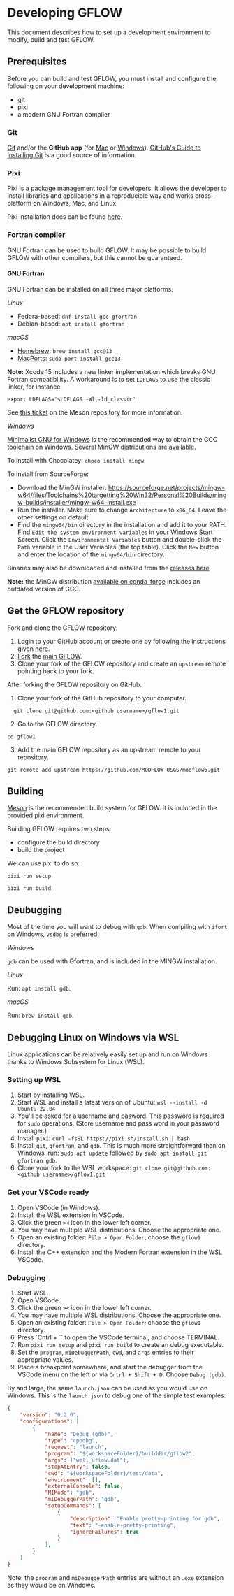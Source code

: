 # Developing GFLOW

This document describes how to set up a development environment to modify, build and test GFLOW.

## Prerequisites

Before you can build and test GFLOW, you must install and configure the following on your development machine:

- git
- pixi
- a modern GNU Fortran compiler

### Git

[Git](https://git-scm.com) and/or the **GitHub app** (for [Mac](https://mac.github.com) or [Windows](https://windows.github.com)).
[GitHub's Guide to Installing Git](https://help.github.com/articles/set-up-git) is a good source of information.

### Pixi

Pixi is a package management tool for developers. It allows the developer to
install libraries and applications in a reproducible way and works
cross-platform on Windows, Mac, and Linux.

Pixi installation docs can be found [here](https://pixi.sh).

### Fortran compiler

GNU Fortran can be used to build GFLOW. It may be possible to build GFLOW with other compilers, but this cannot be guaranteed.

#### GNU Fortran

GNU Fortran can be installed on all three major platforms.

*Linux*

- Fedora-based: `dnf install gcc-gfortran`
- Debian-based: `apt install gfortran`

*macOS*

- [Homebrew](https://brew.sh/): `brew install gcc@13`
- [MacPorts](https://www.macports.org/): `sudo port install gcc13`

**Note:** Xcode 15 includes a new linker implementation which breaks GNU Fortran compatibility. A workaround is to set `LDFLAGS` to use the classic linker, for instance:

```shell
export LDFLAGS="$LDFLAGS -Wl,-ld_classic"
```

See [this ticket](https://github.com/mesonbuild/meson/issues/12282) on the Meson repository for more information.

*Windows*

[Minimalist GNU for Windows](https://www.mingw-w64.org/) is the recommended way to obtain the GCC toolchain on Windows. Several MinGW distributions are available.

To install with Chocolatey: `choco install mingw`

To install from SourceForge:

- Download the MinGW installer:
  https://sourceforge.net/projects/mingw-w64/files/Toolchains%20targetting%20Win32/Personal%20Builds/mingw-builds/installer/mingw-w64-install.exe
- Run the installer. Make sure to change `Architecture` to `x86_64`. Leave the
  other settings on default.
- Find the `mingw64/bin` directory in the installation and add it
  to your PATH. Find `Edit the system environment variables` in your Windows
  Start Screen. Click the `Environmental Variables` button and double-click the
  `Path` variable in the User Variables (the top table). Click the `New` button
  and enter the location of the `mingw64/bin` directory.

Binaries may also be downloaded and installed from the [releases here](https://github.com/brechtsanders/winlibs_mingw/releases).

**Note:** the MinGW distribution [available on conda-forge](https://anaconda.org/conda-forge/m2w64-toolchain_win-64) includes an outdated version of GCC.


## Get the GFLOW repository

Fork and clone the GFLOW repository:

1. Login to your GitHub account or create one by following the instructions given [here](https://github.com/signup/free).
2. [Fork](http://help.github.com/forking) the [main GFLOW](https://github.com/USEPA/gflow1).
3. Clone your fork of the GFLOW repository and create an `upstream` remote pointing back to your fork.

After forking the GFLOW repository on GitHub.

1. Clone your fork of the GitHub repository to your computer.

```shell
  git clone git@github.com:<github username>/gflow1.git
```

2. Go to the GFLOW directory.

```shell
cd gflow1
```

3. Add the main GFLOW repository as an upstream remote to your repository.

```shell
git remote add upstream https://github.com/MODFLOW-USGS/modflow6.git
```

## Building

[Meson](https://mesonbuild.com/index.html) is the recommended build system for
GFLOW. It is included in the provided pixi environment.

Building GFLOW requires two steps:

- configure the build directory
- build the project

We can use pixi to do so:

```shell
pixi run setup
```

```shell
pixi run build
```

## Deubugging

Most of the time you will want to debug with `gdb`. When compiling with `ifort`
on Windows, `vsdbg` is preferred.

*Windows*

`gdb` can be used with Gfortran, and is included in the MINGW installation.

*Linux*

Run: `apt install gdb`.

*macOS*

Run: `brew install gdb`.

## Debugging Linux on Windows via WSL

Linux applications can be relatively easily set up and run on Windows thanks to
Windows Subsystem for Linux (WSL).

### Setting up WSL

1. Start by [installing WSL](https://learn.microsoft.com/en-us/windows/wsl/install).
2. Start WSL and install a latest version of Ubuntu: `wsl --install -d Ubuntu-22.04`
3. You'll be asked for a username and pasword. This password is required for
   `sudo` operations. (Store username and pass word in your password manager.)
4. Install `pixi`: `curl -fsSL https://pixi.sh/install.sh | bash`
5. Install `git`, `gfortran`, and `gdb`. This is much more straightforward than
   on Windows, run: `sudo apt update` followed by `sudo apt install git gfortran gdb`.
6. Clone your fork to the WSL workspace:
  `git clone git@github.com:<github username>/gflow1.git`

### Get your VSCode ready

1. Open VSCode (in Windows).
2. Install the WSL extension in VSCode.
3. Click the green `><` icon in the lower left corner.
4. You may have multiple WSL distributions. Choose the appropriate one.
5. Open an existing folder: `File > Open Folder`; choose the `gflow1` directory.
6. Install the C++ extension and the Modern Fortran extension in the WSL VSCode.

### Debugging

1. Start WSL.
2. Open VSCode.
3. Click the green `><` icon in the lower left corner.
4. You may have multiple WSL distributions. Choose the appropriate one.
5. Open an existing folder: `File > Open Folder`; choose the `gflow1` directory.
6. Press `Cntrl + `` to open the VSCode terminal, and choose TERMINAL.
7. Run `pixi run setup` and `pixi run build` to create an debug executable.
8. Set the `program`, `miDebuggerPath`, `cwd`, and `args` entries to their appropriate values.
9. Place a breakpoint somewhere, and start the debugger from the VSCode menu on
   the left or via `Cntrl + Shift + D`. Choose `Debug (gdb)`.

By and large, the same `launch.json` can be used as you would use on Windows.
This is the `launch.json` to debug one of the simple test examples:

```json
{
    "version": "0.2.0",
    "configurations": [
        {
            "name": "Debug (gdb)",
            "type": "cppdbg",
            "request": "launch",
            "program": "${workspaceFolder}/builddir/gflow2",
            "args": ["well_uflow.dat"],
            "stopAtEntry": false,
            "cwd": "${workspaceFolder}/test/data",
            "environment": [],
            "externalConsole": false,
            "MIMode": "gdb",
            "miDebuggerPath": "gdb",
            "setupCommands": [
                {
                    "description": "Enable pretty-printing for gdb",
                    "text": "-enable-pretty-printing",
                    "ignoreFailures": true
                }
            ],
        }
    ]
}
```

Note: the `program` and `miDebuggerPath` entries are without an `.exe`
extension as they would be on Windows.